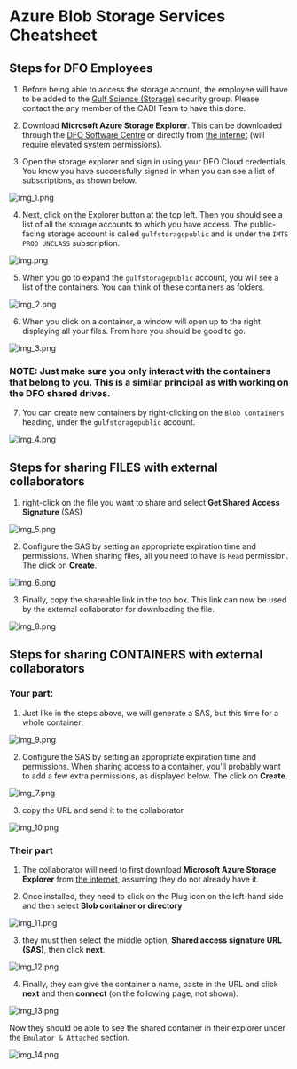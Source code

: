 # Azure Blob Storage Services Cheatsheet


## Steps for DFO Employees

1. Before being able to access the storage account, the employee will have to be added to the [Gulf Science (Storage)](https://portal.azure.com/#view/Microsoft_AAD_IAM/GroupDetailsMenuBlade/~/Overview/groupId/1d0d3d2f-c487-4d16-b38e-15ce44918959/menuId/) security group. Please contact the any member of the CADI Team to have this done.

2. Download **Microsoft Azure Storage Explorer**. This can be downloaded through the [DFO Software Centre](softwarecenter:SoftwareID=ScopeId_A90E3BBE-DB35-4A92-A44E-15F8C7C595B3/Application_61c85969-b0b5-4e54-8eb1-26a88035a8ca) or directly from [the internet](https://azure.microsoft.com/en-us/products/storage/storage-explorer/) (will require elevated system permissions).

3. Open the storage explorer and sign in using your DFO Cloud credentials. You know you have successfully signed in when you can see a list of subscriptions, as shown below.

![img_1.png](img_1.png) 

4. Next, click on the Explorer button at the top left. Then you should see a list of all the storage accounts to which you have access. The public-facing storage account is called `gulfstoragepublic` and is under the `IMTS PROD UNCLASS` subscription.

![img.png](img.png)

5. When you go to expand the `gulfstoragepublic` account, you will see a list of the containers. You can think of these containers as folders.

![img_2.png](img_2.png)

6. When you click on a container, a window will open up to the right displaying all your files. From here you should be good to go.

![img_3.png](img_3.png)

### **NOTE:** Just make sure you only interact with the containers that belong to you.  This is a similar principal as with working on the DFO shared drives. 


7. You can create new containers by right-clicking on the `Blob Containers` heading, under the `gulfstoragepublic` account.

![img_4.png](img_4.png)



## Steps for sharing FILES with external collaborators

1. right-click on the file you want to share and select **Get Shared Access Signature** (SAS) 

![img_5.png](img_5.png)

2. Configure the SAS by setting an appropriate expiration time and permissions. When sharing files, all you need to have is `Read` permission. The click on **Create**. 

![img_6.png](img_6.png)

3. Finally, copy the shareable link in the top box. This link can now be used by the external collaborator for downloading the file.

![img_8.png](img_8.png)


## Steps for sharing CONTAINERS with external collaborators

### Your part:

1. Just like in the steps above, we will generate a SAS, but this time for a whole container:

![img_9.png](img_9.png)


2. Configure the SAS by setting an appropriate expiration time and permissions. When sharing access to a container, you'll probably want to add a few extra permissions, as displayed below. The click on **Create**. 

![img_7.png](img_7.png)

3. copy the URL and send it to the collaborator

![img_10.png](img_10.png)

### Their part


1. The collaborator will need to first download **Microsoft Azure Storage Explorer** from [the internet](https://azure.microsoft.com/en-us/products/storage/storage-explorer/), assuming they do not already have it. 

2. Once installed, they need to click on the Plug icon on the left-hand side and then select **Blob container or directory**

![img_11.png](img_11.png)

3. they must then select the middle option, **Shared access signature URL (SAS)**, then click **next**.

![img_12.png](img_12.png)

4. Finally, they can give the container a name, paste in the URL and click **next** and then **connect** (on the following page, not shown).

![img_13.png](img_13.png)

Now they should be able to see the shared container in their explorer under the `Emulator & Attached` section.

![img_14.png](img_14.png)

